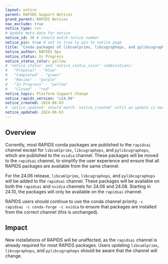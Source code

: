 ```yaml
---
layout: notice
parent: RAPIDS Support Notices
grand_parent: RAPIDS Notices
nav_exclude: true
notice_type: rsn
# Update meta-data for notice
notice_id: 38 # should match notice number
notice_pin: true # set to true to pin to notice page
title: "Conda packages of libcumlprims, libcugraphops, and pylibcugraphops are moving to the rapidsai channel"
notice_author: RAPIDS Ops
notice_status: In Progress
notice_status_color: yellow
# 'notice_status' and 'notice_status_color' combinations:
#   "Proposal" - "blue"
#   "Completed" - "green"
#   "Review" - "purple"
#   "In Progress" - "yellow"
#   "Closed" - "red"
notice_topic: Platform Support Change
notice_rapids_version: "v24.06"
notice_created: 2024-06-03
# 'notice_updated' should match 'notice_created' until an update is made
notice_updated: 2024-06-03
---
```


## Overview

Currently, most RAPIDS conda packages are published to the `rapidsai` channel except for `libcumlprims`, `libcugraphops`, and `pylibcugraphops`, which are published to the `nvidia` channel.
These packages will be moved to the `rapidsai` channel, to simplify the user experience and ensure that all RAPIDS packages are available from the same channel.

For the 24.06 release, `libcumlprims`, `libcugraphops`, and `pylibcugraphops` will be added to the `rapidsai` channel.
These packages will be available on both the `rapidsai` and `nvidia` channels for 24.06 and 24.08.
Starting in 24.10, the packages will only be available on the `rapidsai` channel.

RAPIDS users should continue to use the conda channel priority `-c rapidsai -c conda-forge -c nvidia` to ensure that packages are installed from the correct channel (this is unchanged).

## Impact

New installations of RAPIDS will be unaffected, as the `rapidsai` channel is already required for most RAPIDS packages.
Users updating `libcumlprims`, `libcugraphops`, and `pylibcugraphops` should be aware that the channel will change.